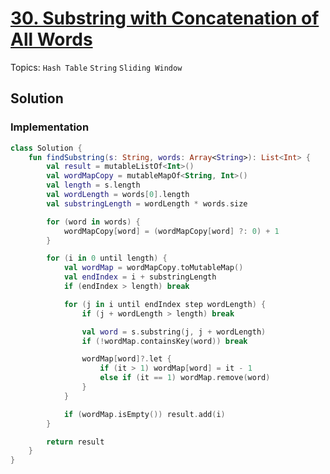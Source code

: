 # [30. Substring with Concatenation of All Words](https://leetcode.com/problems/substring-with-concatenation-of-all-words/)

Topics: `Hash Table` `String` `Sliding Window`

## Solution

### Implementation

```kotlin
class Solution {
    fun findSubstring(s: String, words: Array<String>): List<Int> {
        val result = mutableListOf<Int>()
        val wordMapCopy = mutableMapOf<String, Int>()
        val length = s.length
        val wordLength = words[0].length
        val substringLength = wordLength * words.size

        for (word in words) {
            wordMapCopy[word] = (wordMapCopy[word] ?: 0) + 1
        }

        for (i in 0 until length) {
            val wordMap = wordMapCopy.toMutableMap()
            val endIndex = i + substringLength
            if (endIndex > length) break

            for (j in i until endIndex step wordLength) {
                if (j + wordLength > length) break

                val word = s.substring(j, j + wordLength)
                if (!wordMap.containsKey(word)) break

                wordMap[word]?.let {
                    if (it > 1) wordMap[word] = it - 1
                    else if (it == 1) wordMap.remove(word)
                }
            }

            if (wordMap.isEmpty()) result.add(i)
        }

        return result
    }
}
```
